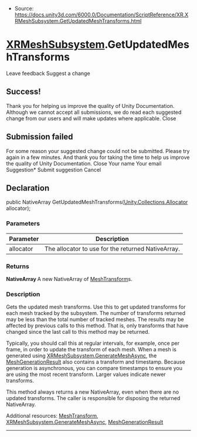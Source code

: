 * Source: https://docs.unity3d.com/6000.0/Documentation/ScriptReference/XR.XRMeshSubsystem.GetUpdatedMeshTransforms.html

#  [XRMeshSubsystem](https://docs.unity3d.com/6000.0/Documentation/ScriptReference/XR.XRMeshSubsystem.html).GetUpdatedMeshTransforms
Leave feedback
Suggest a change
## Success!
Thank you for helping us improve the quality of Unity Documentation. Although we cannot accept all submissions, we do read each suggested change from our users and will make updates where applicable.
Close
## Submission failed
For some reason your suggested change could not be submitted. Please <a>try again</a> in a few minutes. And thank you for taking the time to help us improve the quality of Unity Documentation.
Close
Your name Your email Suggestion* Submit suggestion
Cancel
## Declaration
public NativeArray<MeshTransform> GetUpdatedMeshTransforms([Unity.Collections.Allocator](https://docs.unity3d.com/6000.0/Documentation/ScriptReference/Unity.Collections.Allocator.html) allocator); 
### Parameters
Parameter | Description  
---|---  
allocator | The allocator to use for the returned NativeArray.  
### Returns
**NativeArray <MeshTransform>** A new NativeArray of [MeshTransform](https://docs.unity3d.com/6000.0/Documentation/ScriptReference/XR.MeshTransform.html)s. 
### Description
Gets the updated mesh transforms.
Use this to get updated transforms for each mesh tracked by the subsystem. The number of transforms returned may be less than the total number of tracked meshes. The results may be affected by previous calls to this method. That is, only transforms that have changed since the last call to this method may be returned.  
  
Typically, you should call this at regular intervals, for example, once per frame, in order to update the transform of each mesh. When a mesh is generated using [XRMeshSubsystem.GenerateMeshAsync](https://docs.unity3d.com/6000.0/Documentation/ScriptReference/XR.XRMeshSubsystem.GenerateMeshAsync.html), the [MeshGenerationResult](https://docs.unity3d.com/6000.0/Documentation/ScriptReference/XR.MeshGenerationResult.html) also contains a transform and timestamp. Because generation is asynchronous, you can compare timestamps to ensure you are using the most recent transform. Larger values indicate newer transforms.  
  
This method always returns a new NativeArray, even when there are no updated transforms. The caller is responsible for disposing the returned NativeArray.  
  
Additional resources: [MeshTransform](https://docs.unity3d.com/6000.0/Documentation/ScriptReference/XR.MeshTransform.html), [XRMeshSubsystem.GenerateMeshAsync](https://docs.unity3d.com/6000.0/Documentation/ScriptReference/XR.XRMeshSubsystem.GenerateMeshAsync.html), [MeshGenerationResult](https://docs.unity3d.com/6000.0/Documentation/ScriptReference/XR.MeshGenerationResult.html)
* * *
